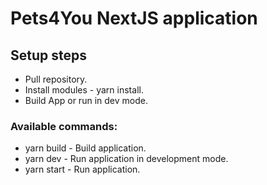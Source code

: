 # Pets4You NextJS application
## Setup steps
- Pull repository.
- Install modules - yarn install.
- Build App or run in dev mode.
### Available commands:
- yarn build - Build application.
- yarn dev - Run application in development mode.
- yarn start - Run application.
